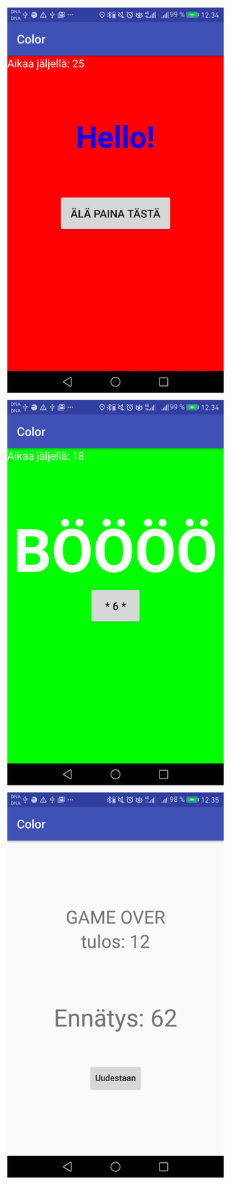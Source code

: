 
<p align="center">
  <img src="https://github.com/pekkavee/AndroidClickGame/blob/master/app/src/main/res/drawable/Screenshot_20180307-123451.png"350"/>
</p>
                                                                                                                                           
<p align="center">
  <img src="https://github.com/pekkavee/AndroidClickGame/blob/master/app/src/main/res/drawable/Screenshot_20180307-123458.png"200"/>
</p>
                                                                                                                                           
<p align="center">
  <img src="https://github.com/pekkavee/AndroidClickGame/blob/master/app/src/main/res/drawable/Screenshot_20180307-123518.png"200"/>
</p>
